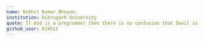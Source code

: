 ```yaml
---
name: Dikhit Kumar Bhuyan.
institution: Dibrugarh University
quote: If God is a programmer then there is no confusion that Devil is a hacker
github_user: Dikhit
---
```

